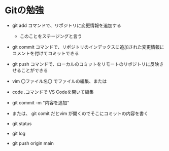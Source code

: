 # Gitの勉強

- git add コマンドで、リポジトリに変更情報を追加する
  - このことをステージングと言う
- git commit コマンドで、リポジトリのインデックスに追加された変更情報にコメントを付けてコミットできる
- git push コマンドで、ローカルのコミットをリモートのリポジトリに反映させることができる

- vim 〇ファイル名〇 でファイルの編集、または
- code .コマンドで VS Codeを開いて編集
- git commit -m "内容を追加"
- または、 git comit だとvim が開くのでそこにコミットの内容を書く
- git status
- git log
- git push origin main
